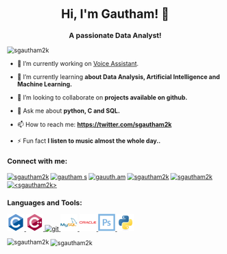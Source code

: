 <h1 align="center">Hi, I'm Gautham! 👋</h1>
<h3 align="center">A passionate Data Analyst!</h3>

<p align="left"> <img src="https://komarev.com/ghpvc/?username=sgautham2k&label=Profile%20views&color=0e75b6&style=flat" alt="sgautham2k" /> </p>

- 🔭 I’m currently working on [Voice Assistant](https://github.com/sgautham2k/Voice-Assistant).

- 🌱 I’m currently learning **about Data Analysis, Artificial Intelligence and Machine Learning.**

- 👯 I’m looking to collaborate on **projects available on github.**

- 💬 Ask me about **python, C and SQL.**

- 📫 How to reach me: **https://twitter.com/sgautham2k**

- ⚡ Fun fact **I listen to music almost the whole day..**

<h3 align="left">Connect with me:</h3>
<p align="left">
<a href="https://twitter.com/sgautham2k" target="blank"><img align="center" src="https://raw.githubusercontent.com/rahuldkjain/github-profile-readme-generator/master/src/images/icons/Social/twitter.svg" alt="sgautham2k" height="30" width="40" /></a>
<a href="https://linkedin.com/in/gautham s" target="blank"><img align="center" src="https://raw.githubusercontent.com/rahuldkjain/github-profile-readme-generator/master/src/images/icons/Social/linked-in-alt.svg" alt="gautham s" height="30" width="40" /></a>
<a href="https://instagram.com/gauuth.am" target="blank"><img align="center" src="https://raw.githubusercontent.com/rahuldkjain/github-profile-readme-generator/master/src/images/icons/Social/instagram.svg" alt="gauuth.am" height="30" width="40" /></a>
<a href="https://www.hackerrank.com/sgautham2k" target="blank"><img align="center" src="https://raw.githubusercontent.com/rahuldkjain/github-profile-readme-generator/master/src/images/icons/Social/hackerrank.svg" alt="sgautham2k" height="30" width="40" /></a>
<a href="https://www.leetcode.com/sgautham2k" target="blank"><img align="center" src="https://raw.githubusercontent.com/rahuldkjain/github-profile-readme-generator/master/src/images/icons/Social/leet-code.svg" alt="sgautham2k" height="30" width="40" /></a>
<a href="https://auth.geeksforgeeks.org/user/<sgautham2k>" target="blank"><img align="center" src="https://raw.githubusercontent.com/rahuldkjain/github-profile-readme-generator/master/src/images/icons/Social/geeks-for-geeks.svg" alt="<sgautham2k>" height="30" width="40" /></a>
</p>

<h3 align="left">Languages and Tools:</h3>
<p align="left"> <a href="https://www.cprogramming.com/" target="_blank"> <img src="https://raw.githubusercontent.com/devicons/devicon/master/icons/c/c-original.svg" alt="c" width="40" height="40"/> </a> <a href="https://www.w3schools.com/cpp/" target="_blank"> <img src="https://raw.githubusercontent.com/devicons/devicon/master/icons/cplusplus/cplusplus-original.svg" alt="cplusplus" width="40" height="40"/> </a> <a href="https://git-scm.com/" target="_blank"> <img src="https://www.vectorlogo.zone/logos/git-scm/git-scm-icon.svg" alt="git" width="40" height="40"/> </a> <a href="https://www.mysql.com/" target="_blank"> <img src="https://raw.githubusercontent.com/devicons/devicon/master/icons/mysql/mysql-original-wordmark.svg" alt="mysql" width="40" height="40"/> </a> <a href="https://www.oracle.com/" target="_blank"> <img src="https://raw.githubusercontent.com/devicons/devicon/master/icons/oracle/oracle-original.svg" alt="oracle" width="40" height="40"/> </a> <a href="https://www.photoshop.com/en" target="_blank"> <img src="https://raw.githubusercontent.com/devicons/devicon/master/icons/photoshop/photoshop-line.svg" alt="photoshop" width="40" height="40"/> </a> <a href="https://www.python.org" target="_blank"> <img src="https://raw.githubusercontent.com/devicons/devicon/master/icons/python/python-original.svg" alt="python" width="40" height="40"/> </a> <a href="https://scikit-learn.org/" target="_blank"> </a> </p>

<p><img align="left" src="https://github-readme-stats.vercel.app/api/top-langs?username=sgautham2k&show_icons=true&locale=en&layout=compact" alt="sgautham2k" /></p>



<p>&nbsp;<img align="center" src="https://github-readme-stats.vercel.app/api?username=sgautham2k&show_icons=true&locale=en" alt="sgautham2k" /></p>

